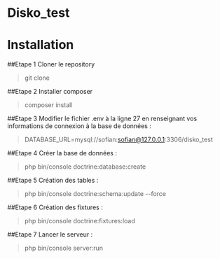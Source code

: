 # Disko_test

# Installation

##Etape 1
Cloner le repository
>git clone 

##Etape 2
Installer composer
>composer install

##Etape 3
Modifier le fichier .env à la ligne 27 en renseignant vos informations de connexion à la base de données : 
>DATABASE_URL=mysql://sofian:sofian@127.0.0.1:3306/disko_test

##Etape 4
Créer la base de données :
>php bin/console doctrine:database:create

##Etape 5
Création des tables :
>php bin/console doctrine:schema:update --force

##Etape 6
Création des fixtures :
>php bin/console doctrine:fixtures:load


##Etape 7
Lancer le serveur :
>php bin/console server:run
